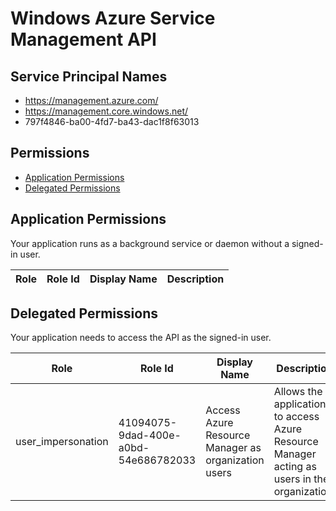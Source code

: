 # Windows Azure Service Management API
## Service Principal Names
- https://management.azure.com/
- https://management.core.windows.net/
- 797f4846-ba00-4fd7-ba43-dac1f8f63013

 ## Permissions
- [Application Permissions](#application-permissions)
- [Delegated Permissions](#delegated-permissions)

## Application Permissions
Your application runs as a background service or daemon without a signed-in user.

| Role | Role Id | Display Name | Description |
|---|---|---|---|

## Delegated Permissions
Your application needs to access the API as the signed-in user. 

| Role | Role Id | Display Name | Description |
|---|---|---|---|
| user_impersonation | 41094075-9dad-400e-a0bd-54e686782033 | Access Azure Resource Manager as organization users | Allows the application to access Azure Resource Manager acting as users in the organization. |

